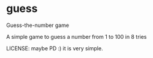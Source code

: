# guess
Guess-the-number game

A simple game to guess a number from 1 to 100 in 8 tries

LICENSE: maybe PD :) it is very simple. 

